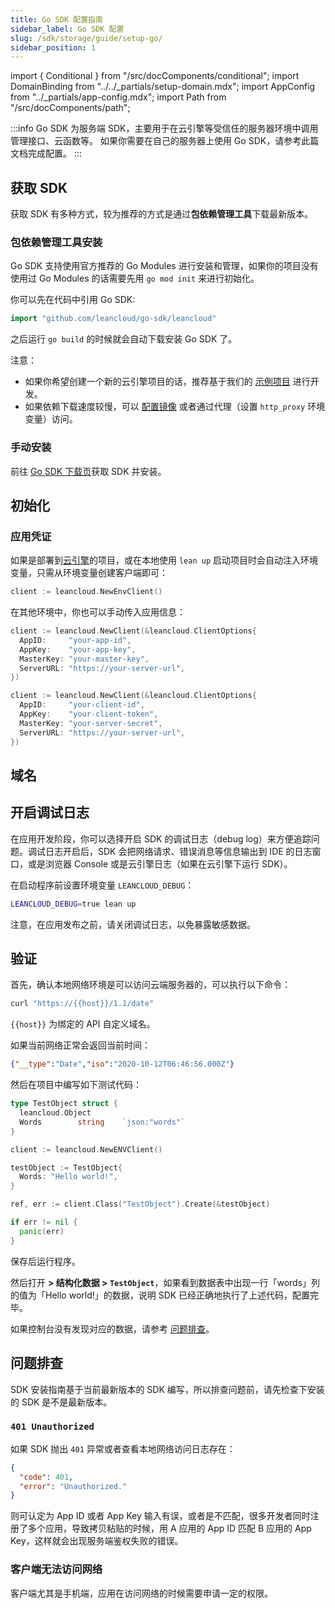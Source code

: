 ```yaml
---
title: Go SDK 配置指南
sidebar_label: Go SDK 配置
slug: /sdk/storage/guide/setup-go/
sidebar_position: 1
---
```


import { Conditional } from "/src/docComponents/conditional";
import DomainBinding from "../../_partials/setup-domain.mdx";
import AppConfig from "../_partials/app-config.mdx";
import Path from "/src/docComponents/path";

:::info
Go SDK 为服务端 SDK，主要用于在云引擎等受信任的服务器环境中调用管理接口、云函数等。
如果你需要在自己的服务器上使用 Go SDK，请参考此篇文档完成配置。
:::

## 获取 SDK

获取 SDK 有多种方式，较为推荐的方式是通过**包依赖管理工具**下载最新版本。

### 包依赖管理工具安装

Go SDK 支持使用官方推荐的 Go Modules 进行安装和管理，如果你的项目没有使用过 Go Modules 的话需要先用 `go mod init` 来进行初始化。

你可以先在代码中引用 Go SDK:

```go
import "github.com/leancloud/go-sdk/leancloud"
```

之后运行 `go build` 的时候就会自动下载安装 Go SDK 了。

注意：

- 如果你希望创建一个新的云引擎项目的话，推荐基于我们的 [示例项目](https://github.com/leancloud/golang-getting-started) 进行开发。
- 如果依赖下载速度较慢，可以 [配置镜像](https://goproxy.cn) 或者通过代理（设置 `http_proxy` 环境变量）访问。

### 手动安装

前往 [Go SDK 下载页](https://releases.leanapp.cn/#/leancloud/go-sdk/releases)获取 SDK 并安装。

## 初始化

### 应用凭证

<AppConfig />

如果是部署到[云引擎](/sdk/engine/overview/)的项目，或在本地使用 `lean up` 启动项目时会自动注入环境变量，只需从环境变量创建客户端即可：

```go
client := leancloud.NewEnvClient()
```

在其他环境中，你也可以手动传入应用信息：

<Conditional brand="leancloud">

```go
client := leancloud.NewClient(&leancloud.ClientOptions{
  AppID:     "your-app-id",
  AppKey:    "your-app-key",
  MasterKey: "your-master-key",
  ServerURL: "https://your-server-url",
})
```

</Conditional>

<Conditional brand="tds">

```go
client := leancloud.NewClient(&leancloud.ClientOptions{
  AppID:     "your-client-id",
  AppKey:    "your-client-token",
  MasterKey: "your-server-secret",
  ServerURL: "https://your-server-url",
})
```

</Conditional>

## 域名

<DomainBinding />

## 开启调试日志

在应用开发阶段，你可以选择开启 SDK 的调试日志（debug log）来方便追踪问题。调试日志开启后，SDK 会把网络请求、错误消息等信息输出到 IDE 的日志窗口，或是浏览器 Console 或是云引擎日志（如果在云引擎下运行 SDK）。

在启动程序前设置环境变量 `LEANCLOUD_DEBUG`：

```sh
LEANCLOUD_DEBUG=true lean up
```

注意，在应用发布之前，请关闭调试日志，以免暴露敏感数据。

## 验证

首先，确认本地网络环境是可以访问云端服务器的，可以执行以下命令：

```sh
curl "https://{{host}}/1.1/date"
```

`{{host}}` 为绑定的 API 自定义域名。

如果当前网络正常会返回当前时间：

```json
{"__type":"Date","iso":"2020-10-12T06:46:56.000Z"}
```

然后在项目中编写如下测试代码：

```go
type TestObject struct {
  leancloud.Object
  Words        string    `json:"words"`
}

client := leancloud.NewENVClient()

testObject := TestObject{
  Words: "Hello world!",
}

ref, err := client.Class("TestObject").Create(&testObject)

if err != nil {
  panic(err)
}
```

保存后运行程序。

然后打开 **<Path to="storage" /> > 结构化数据 > `TestObject`**，如果看到数据表中出现一行「words」列的值为「Hello world!」的数据，说明 SDK 已经正确地执行了上述代码，配置完毕。

如果控制台没有发现对应的数据，请参考 [问题排查](#问题排查)。

## 问题排查

SDK 安装指南基于当前最新版本的 SDK 编写，所以排查问题前，请先检查下安装的 SDK 是不是最新版本。

### `401 Unauthorized`

如果 SDK 抛出 `401` 异常或者查看本地网络访问日志存在：

```json
{
  "code": 401,
  "error": "Unauthorized."
}
```

则可认定为 App ID 或者 App Key 输入有误，或者是不匹配，很多开发者同时注册了多个应用，导致拷贝粘贴的时候，用 A 应用的 App ID 匹配 B 应用的 App Key，这样就会出现服务端鉴权失败的错误。

### 客户端无法访问网络

客户端尤其是手机端，应用在访问网络的时候需要申请一定的权限。
